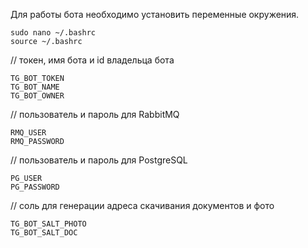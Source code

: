 
Для работы бота необходимо установить переменные окружения.

```
sudo nano ~/.bashrc
source ~/.bashrc
```

// токен, имя бота и id владельца бота

```
TG_BOT_TOKEN
TG_BOT_NAME
TG_BOT_OWNER
```

// пользователь и пароль для RabbitMQ

```
RMQ_USER
RMQ_PASSWORD
```

// пользователь и пароль для PostgreSQL

```
PG_USER
PG_PASSWORD
```

// соль для генерации адреса скачивания документов и фото

```
TG_BOT_SALT_PHOTO
TG_BOT_SALT_DOC
```
